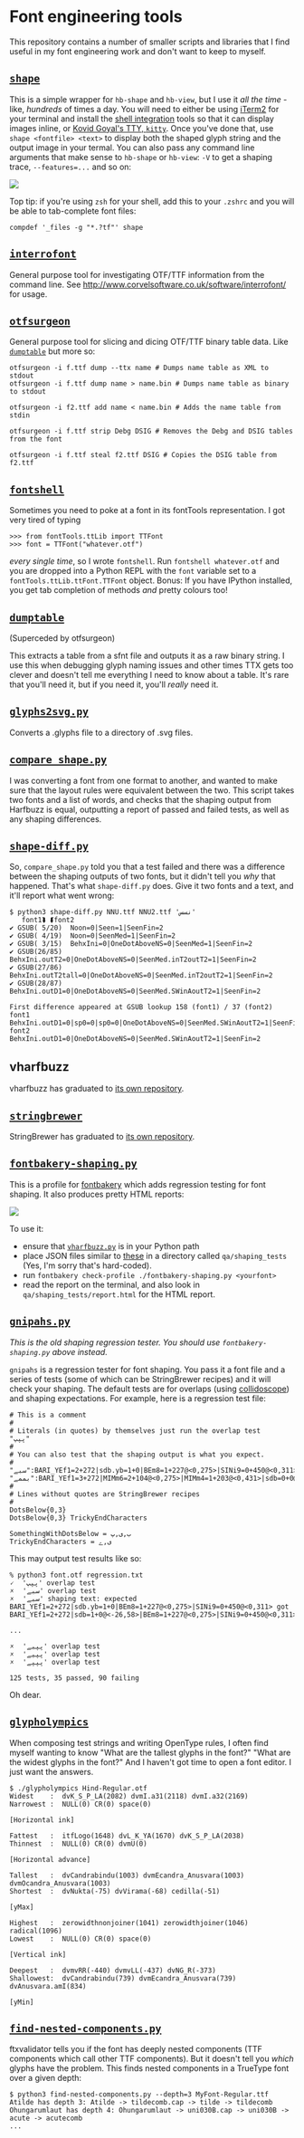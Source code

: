 # Font engineering tools

This repository contains a number of smaller scripts and libraries that I find useful in my font engineering work and don't want to keep to myself.

## [`shape`](./shape)

This is a simple wrapper for `hb-shape` and `hb-view`, but I use it _all the
time_ - like, _hundreds_ of times a day. You will need to either be using
[iTerm2](https://www.iterm2.com/index.html) for your terminal and install the
[shell integration](https://www.iterm2.com/documentation-shell-integration.html)
tools so that it can display images inline, or [Kovid Goyal's TTY,
`kitty`](https://github.com/kovidgoyal/kitty). Once you've done that, use
`shape <fontfile> <text>` to display both the shaped glyph string and the
output image in your termal. You can also pass any command line arguments that
make sense to `hb-shape` or `hb-view`: `-V` to get a shaping trace,
`--features=...` and so on:

![](shape.png)

Top tip: if you're using `zsh` for your shell, add this to your `.zshrc` and you will be able to tab-complete font files:

    compdef '_files -g "*.?tf"' shape

## [`interrofont`](./interrofont)

General purpose tool for investigating OTF/TTF information from the command line. See http://www.corvelsoftware.co.uk/software/interrofont/ for usage.

## [`otfsurgeon`](./otfsurgeon)

General purpose tool for slicing and dicing OTF/TTF binary table data. Like
[`dumptable`](./dumptable) but more so:

```shell
otfsurgeon -i f.ttf dump --ttx name # Dumps name table as XML to stdout
otfsurgeon -i f.ttf dump name > name.bin # Dumps name table as binary to stdout

otfsurgeon -i f2.ttf add name < name.bin # Adds the name table from stdin

otfsurgeon -i f.ttf strip Debg DSIG # Removes the Debg and DSIG tables from the font

otfsurgeon -i f.ttf steal f2.ttf DSIG # Copies the DSIG table from f2.ttf
```

## [`fontshell`](./fontshell)

Sometimes you need to poke at a font in its fontTools representation. I got very tired of typing

```python-console
>>> from fontTools.ttLib import TTFont
>>> font = TTFont("whatever.otf")
```

_every single time_, so I wrote `fontshell`. Run `fontshell whatever.otf` and you are dropped into a Python REPL with the `font` variable set to a `fontTools.ttLib.ttFont.TTFont` object. Bonus: If you have IPython installed, you get tab completion of methods _and_ pretty colours too!

## [`dumptable`](./dumptable)

(Superceded by otfsurgeon)

This extracts a table from a sfnt file and outputs it as a raw binary string. I use this when debugging glyph naming issues and other times TTX gets too clever and doesn't tell me everything I need to know about a table. It's rare that you'll need it, but if you need it, you'll _really_ need it.

## [`glyphs2svg.py`](./glyphs2svg.py)

Converts a .glyphs file to a directory of .svg files.

## [`compare_shape.py`](./compare_shape.py)

I was converting a font from one format to another, and wanted to make sure that the layout rules were equivalent between the two. This script takes two fonts and a list of words, and checks that the shaping output from Harfbuzz is equal, outputting a report of passed and failed tests, as well as any shaping differences.

## [`shape-diff.py`](./shape-diff.py)

So, `compare_shape.py` told you that a test failed and there was a difference between the shaping outputs of two fonts, but it didn't tell you _why_ that happened. That's what `shape-diff.py` does. Give it two fonts and a text, and it'll report what went wrong:

```console
$ python3 shape-diff.py NNU.ttf NNU2.ttf 'نسس'
   font1⮯ ⮮font2
✔ GSUB( 5/20)  Noon=0|Seen=1|SeenFin=2
✔ GSUB( 4/19)  Noon=0|SeenMed=1|SeenFin=2
✔ GSUB( 3/15)  BehxIni=0|OneDotAboveNS=0|SeenMed=1|SeenFin=2
✔ GSUB(26/85)  BehxIni.outT2=0|OneDotAboveNS=0|SeenMed.inT2outT2=1|SeenFin=2
✔ GSUB(27/86)  BehxIni.outT2tall=0|OneDotAboveNS=0|SeenMed.inT2outT2=1|SeenFin=2
✔ GSUB(28/87)  BehxIni.outD1=0|OneDotAboveNS=0|SeenMed.SWinAoutT2=1|SeenFin=2

First difference appeared at GSUB lookup 158 (font1) / 37 (font2)
font1          BehxIni.outD1=0|sp0=0|sp0=0|OneDotAboveNS=0|SeenMed.SWinAoutT2=1|SeenFin=2
font2          BehxIni.outD1=0|OneDotAboveNS=0|SeenMed.SWinAoutT2=1|SeenFin=2
```

## vharfbuzz

vharfbuzz has graduated to [its own repository](https://github.com/simoncozens/vharfbuzz).

## [`stringbrewer`](./stringbrewer)

StringBrewer has graduated to [its own repository](https://github.com/simoncozens/stringbrewer).

## [`fontbakery-shaping.py`](./fontbakery-shaping.py)

This is a profile for [fontbakery](https://github.com/googlefonts/fontbakery) which adds regression testing for font shaping. It also produces pretty HTML reports:

![](fontbakery-report.png)

To use it:

-   ensure that [`vharfbuzz.py`](#vharfbuzzpy) is in your Python path
-   place JSON files similar to [these](https://github.com/simoncozens/font-engineering/tree/master/qa/shaping_tests) in a directory called `qa/shaping_tests` (Yes, I'm sorry that's hard-coded).
-   run `fontbakery check-profile ./fontbakery-shaping.py <yourfont>`
-   read the report on the terminal, and also look in `qa/shaping_tests/report.html` for the HTML report.

## [`gnipahs.py`](./gnipahs.py)

_This is the *old* shaping regression tester. You should use `fontbakery-shaping.py` above instead._

`gnipahs` is a regression tester for font shaping. You pass it a font file
and a series of tests (some of which can be StringBrewer recipes) and it will
check your shaping. The default tests are for overlaps (using [collidoscope](https://github.com/simoncozens/collidoscope)) and shaping expectations. For example, here is a regression test file:

```
# This is a comment
#
# Literals (in quotes) by themselves just run the overlap test
"پپپ"
#
# You can also test that the shaping output is what you expect.
#
"سبے":BARI_YEf1=2+272|sdb.yb=1+0|BEm8=1+227@<0,275>|SINi9=0+450@<0,311>
"بممے":BARI_YEf1=3+272|MIMm6=2+104@<0,275>|MIMm4=1+203@<0,431>|sdb=0+0@<-34,230>|BEi7=0+412@<0,662>
#
# Lines without quotes are StringBrewer recipes
#
DotsBelow{0,3}
DotsBelow{0,3} TrickyEndCharacters

SomethingWithDotsBelow = ب,ی,پ
TrickyEndCharacters = ی,ے
```

This may output test results like so:

```
% python3 font.otf regression.txt
🗸  'پپپ' overlap test
🗴  'سبے' overlap test
🗴  'سبے' shaping text: expected BARI_YEf1=2+272|sdb.yb=1+0|BEm8=1+227@<0,275>|SINi9=0+450@<0,311> got BARI_YEf1=2+272|sdb=1+0@<-26,58>|BEm8=1+227@<0,275>|SINi9=0+450@<0,311>

...

🗴  'پپبے' overlap test
🗴  'پپیے' overlap test
🗴  'پپپے' overlap test

125 tests, 35 passed, 90 failing
```

Oh dear.

## [`glypholympics`](./glypholympics)

When composing test strings and writing OpenType rules, I often find myself wanting to know "What are the tallest glyphs in the font?" "What are the widest glyphs in the font?" And I haven't got time to open a font editor. I just want the answers.

```
$ ./glypholympics Hind-Regular.otf
Widest    :  dvK_S_P_LA(2082) dvmI.a31(2118) dvmI.a32(2169)
Narrowest :  NULL(0) CR(0) space(0)
                                                                [Horizontal ink]

Fattest   :  itfLogo(1648) dvL_K_YA(1670) dvK_S_P_LA(2038)
Thinnest  :  NULL(0) CR(0) dvmU(0)
                                                            [Horizontal advance]

Tallest   :  dvCandrabindu(1003) dvmEcandra_Anusvara(1003) dvmOcandra_Anusvara(1003)
Shortest  :  dvNukta(-75) dvVirama(-68) cedilla(-51)
                                                                          [yMax]

Highest   :  zerowidthnonjoiner(1041) zerowidthjoiner(1046) radical(1096)
Lowest    :  NULL(0) CR(0) space(0)
                                                                  [Vertical ink]

Deepest   :  dvmvRR(-440) dvmvLL(-437) dvNG_R(-373)
Shallowest:  dvCandrabindu(739) dvmEcandra_Anusvara(739) dvAnusvara.amI(834)
                                                                          [yMin]
```

## [`find-nested-components.py`](./find-nested-components.py)

ftxvalidator tells you if the font has deeply nested components (TTF components
which call other TTF components). But it doesn't tell you *which* glyphs have
the problem. This finds nested components in a TrueType font over a given depth:

```
$ python3 find-nested-components.py --depth=3 MyFont-Regular.ttf
Atilde has depth 3: Atilde -> tildecomb.cap -> tilde -> tildecomb
Ohungarumlaut has depth 4: Ohungarumlaut -> uni030B.cap -> uni030B -> acute -> acutecomb
...
```
